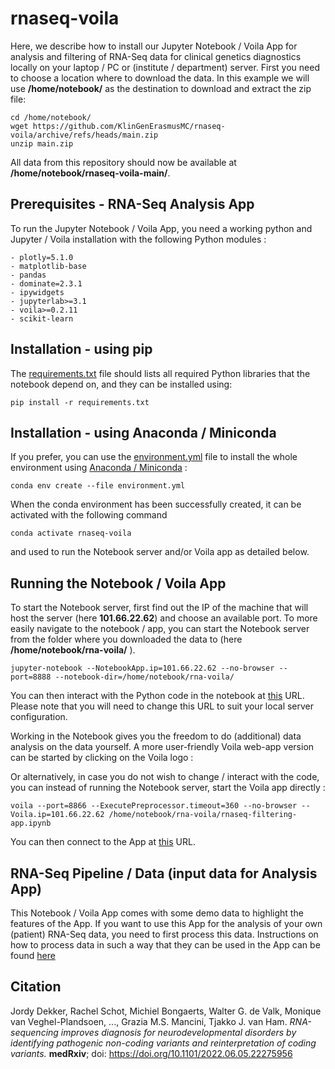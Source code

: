 # rnaseq-voila

Here, we describe how to install our Jupyter Notebook / Voila App for analysis and filtering of RNA-Seq data for clinical genetics diagnostics locally on your laptop / PC or (institute / department) server. First you need to choose a location where to download the data. In this example we will use **/home/notebook/** as the destination to download and extract the zip file:

```
cd /home/notebook/
wget https://github.com/KlinGenErasmusMC/rnaseq-voila/archive/refs/heads/main.zip
unzip main.zip
```

All data from this repository should now be available at **/home/notebook/rnaseq-voila-main/**. 

## Prerequisites - RNA-Seq Analysis App

To run the Jupyter Notebook / Voila App, you need a working python and Jupyter / Voila installation with the following Python modules :

    - plotly=5.1.0
    - matplotlib-base
    - pandas
    - dominate=2.3.1
    - ipywidgets
    - jupyterlab>=3.1
    - voila>=0.2.11
    - scikit-learn

## Installation - using pip

The [requirements.txt](https://github.com/KlinGenErasmusMC/rnaseq-voila/blob/main/requirements.txt) file should lists all required Python libraries that the notebook depend on, and they can be installed using:

```
pip install -r requirements.txt
```

## Installation - using Anaconda / Miniconda

If you prefer, you can use the [environment.yml](https://github.com/KlinGenErasmusMC/rnaseq-voila/blob/main/environment.yml) file to install the whole environment using [Anaconda / Miniconda](https://docs.conda.io/en/latest/miniconda.html) :

```
conda env create --file environment.yml
```

When the conda environment has been successfully created, it can be activated with the following command

```
conda activate rnaseq-voila
```

and used to run the Notebook server and/or Voila app as detailed below. 

## Running the Notebook / Voila App

To start the Notebook server, first find out the IP of the machine that will host the server (here **101.66.22.62**) and choose an available port. To more easily navigate to the notebook / app, you can start the Notebook server from the folder where you downloaded the data to (here **/home/notebook/rna-voila/** ).  

```
jupyter-notebook --NotebookApp.ip=101.66.22.62 --no-browser --port=8888 --notebook-dir=/home/notebook/rna-voila/ 
```

You can then interact with the Python code in the notebook at [this](http://101.66.22.62:8888/) URL. Please note that you will need to change this URL to suit your local server configuration. 

Working in the Notebook gives you the freedom to do (additional) data analysis on the data yourself. A more user-friendly Voila web-app version can be started by clicking on the Voila logo :

Or alternatively, in case you do not wish to change / interact with the code, you can instead of running the Notebook server, start the Voila app directly :

```
voila --port=8866 --ExecutePreprocessor.timeout=360 --no-browser --Voila.ip=101.66.22.62 /home/notebook/rna-voila/rnaseq-filtering-app.ipynb
```
You can then connect to the App at [this](http://101.66.22.62:8866/) URL.

## RNA-Seq Pipeline / Data (input data for Analysis App)

This Notebook / Voila App comes with some demo data to highlight the features of the App. If you want to use this App for the analysis of your own (patient) RNA-Seq data, you need to first process this data. Instructions on how to process data in such a way that they can be used in the App can be found [here](https://github.com/KlinGenErasmusMC/rnaseq-voila/blob/main/rnaseq-pipeline.MD)
 
## Citation
Jordy Dekker, Rachel Schot, Michiel Bongaerts, Walter G. de Valk, Monique van Veghel-Plandsoen, ..., Grazia M.S. Mancini, Tjakko J. van Ham. _RNA-sequencing improves diagnosis for neurodevelopmental disorders by identifying pathogenic non-coding variants and reinterpretation of coding variants._ **medRxiv**; doi: https://doi.org/10.1101/2022.06.05.22275956
